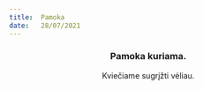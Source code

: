 ```yaml
---
title:  Pamoka
date:   28/07/2021
---
```


### <center>Pamoka kuriama.</center>
<center>Kviečiame sugrįžti vėliau.</center>